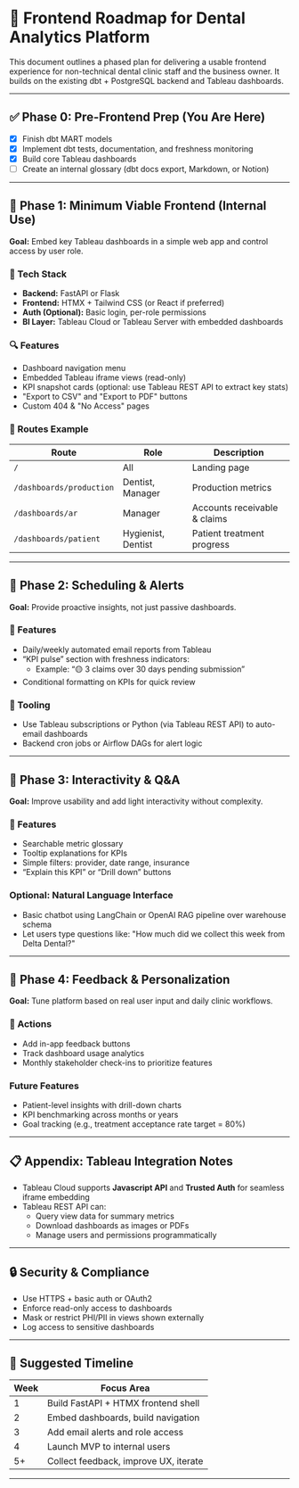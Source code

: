 # 🦷 Frontend Roadmap for Dental Analytics Platform

This document outlines a phased plan for delivering a usable frontend experience for non-technical
 dental clinic staff and the business owner. It builds on the existing dbt + PostgreSQL backend and
  Tableau dashboards.

---

## ✅ Phase 0: Pre-Frontend Prep (You Are Here)

- [x] Finish dbt MART models
- [x] Implement dbt tests, documentation, and freshness monitoring
- [x] Build core Tableau dashboards
- [ ] Create an internal glossary (dbt docs export, Markdown, or Notion)

---

## 🧩 Phase 1: Minimum Viable Frontend (Internal Use)

**Goal:** Embed key Tableau dashboards in a simple web app and control access by user role.

### 🔧 Tech Stack
- **Backend:** FastAPI or Flask
- **Frontend:** HTMX + Tailwind CSS (or React if preferred)
- **Auth (Optional):** Basic login, per-role permissions
- **BI Layer:** Tableau Cloud or Tableau Server with embedded dashboards

### 🔍 Features
- Dashboard navigation menu
- Embedded Tableau iframe views (read-only)
- KPI snapshot cards (optional: use Tableau REST API to extract key stats)
- "Export to CSV" and "Export to PDF" buttons
- Custom 404 & "No Access" pages

### 📁 Routes Example
| Route                     | Role              | Description                       |
|--------------------------|-------------------|-----------------------------------|
| `/`                      | All               | Landing page                      |
| `/dashboards/production`| Dentist, Manager   | Production metrics                |
| `/dashboards/ar`        | Manager            | Accounts receivable & claims      |
| `/dashboards/patient`   | Hygienist, Dentist | Patient treatment progress        |

---

## 🚀 Phase 2: Scheduling & Alerts

**Goal:** Provide proactive insights, not just passive dashboards.

### 🔔 Features
- Daily/weekly automated email reports from Tableau
- “KPI pulse” section with freshness indicators:
  - Example: “🟡 3 claims over 30 days pending submission”
- Conditional formatting on KPIs for quick review

### 🧰 Tooling
- Use Tableau subscriptions or Python (via Tableau REST API) to auto-email dashboards
- Backend cron jobs or Airflow DAGs for alert logic

---

## 🧠 Phase 3: Interactivity & Q&A

**Goal:** Improve usability and add light interactivity without complexity.

### 🧭 Features
- Searchable metric glossary
- Tooltip explanations for KPIs
- Simple filters: provider, date range, insurance
- “Explain this KPI” or “Drill down” buttons

### Optional: Natural Language Interface
- Basic chatbot using LangChain or OpenAI RAG pipeline over warehouse schema
- Let users type questions like: "How much did we collect this week from Delta Dental?"

---

## 🧪 Phase 4: Feedback & Personalization

**Goal:** Tune platform based on real user input and daily clinic workflows.

### 📢 Actions
- Add in-app feedback buttons
- Track dashboard usage analytics
- Monthly stakeholder check-ins to prioritize features

### Future Features
- Patient-level insights with drill-down charts
- KPI benchmarking across months or years
- Goal tracking (e.g., treatment acceptance rate target = 80%)

---

## 📋 Appendix: Tableau Integration Notes

- Tableau Cloud supports **Javascript API** and **Trusted Auth** for seamless iframe embedding
- Tableau REST API can:
  - Query view data for summary metrics
  - Download dashboards as images or PDFs
  - Manage users and permissions programmatically

---

## 🔒 Security & Compliance

- Use HTTPS + basic auth or OAuth2
- Enforce read-only access to dashboards
- Mask or restrict PHI/PII in views shown externally
- Log access to sensitive dashboards

---

## 📅 Suggested Timeline

| Week | Focus Area                      |
|------|---------------------------------|
| 1    | Build FastAPI + HTMX frontend shell |
| 2    | Embed dashboards, build navigation |
| 3    | Add email alerts and role access |
| 4    | Launch MVP to internal users     |
| 5+   | Collect feedback, improve UX, iterate |

---

